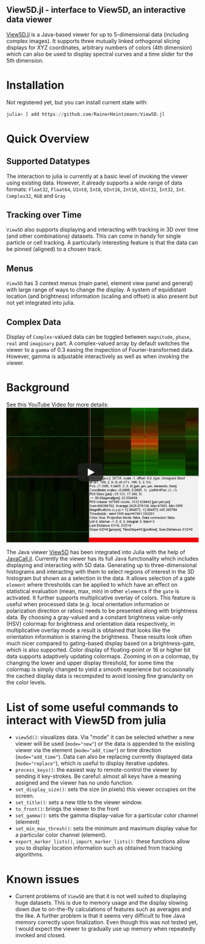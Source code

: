 ## View5D.jl  - interface to View5D, an interactive data viewer 

[View5D.jl](https://github.com/RainerHeintzmann/View5D.jl) is a Java-based viewer for up to 5-dimensional data (including complex images). It supports three mutually linked orthogonal slicing displays for XYZ coordinates, arbitrary numbers of colors (4th dimension) which can also be used to display spectral curves and a time slider for the 5th dimension.  


# Installation
Not registered yet, but you can install current state with:
```julia
julia> ] add https://github.com/RainerHeintzmann/View5D.jl
```


# Quick Overview

## Supported Datatypes
The interaction to julia is currently at a basic level of invoking the viewer using existing data. However, it already supports a wide range of data formats: `Float32`, `Float64`, `UInt8`, `Int8`, `UInt16`, `Int16`, `UInt32`, `Int32`, `Int`.
`Complex32`, `RGB` and `Gray`

## Tracking over Time
`View5D` also supports displaying and interacting with tracking in 3D over time (and other combinations) datasets.  This can come in handy for single particle or cell tracking. A particularly interesting feature is that the data can be pinned (aligned) to a chosen track. 

## Menus

`View5D` has 3 context menus (main panel, element view panel and general) with large range of ways to change the display. A system of equidistant location (and brightness) information (scaling and offset) is also present but not yet integrated into julia. 

## Complex Data
Display of `Complex`-valued data can be toggled between `magnitude`, `phase`, `real` and `imaginary` part.  A complex-valued array by default switches the viewer to a `gamma` of 0.3 easing the inspection of Fourier-transformed data. However, gamma is adjustable interactively as well as when invoking the viewer.

# Background
See this YouTube Video for more details:
[![IMAGE ALT TEXT](docs/src/assets/youtube.png)](https://www.youtube.com/watch?v=fqa82MmJlAA&list=PL3LueK3ij6Wm2VjaaibNdulxFvA6VhVRv)


The Java viewer [View5D](https://nanoimaging.de/View5D) has been integrated into Julia with the help of [JavaCall.jl](https://github.com/JuliaInterop/JavaCall.jl).  Currently the viewer has its full Java functionality which includes displaying and interacting with 5D data. Generating up to three-dimensional histograms and interacting with them to select regions of interest in the 3D histogram but shown as a selection in the data. It allows selection of a gate `element` where thresholds can be applied to which have an effect on statistical evaluation (mean, max, min) in other `element`s if the `gate` is activated.
It further supports multiplicative overlay of colors. This feature is useful when processed data (e.g. local orientation information or polarization direction or ratios) needs to be presented along with brightness data. By choosing a gray-valued and a  constant brightness value-only (HSV) colormap for brightness and orientation data respectively, in multiplicative overlay mode a result is obtained that looks like the orientation information is staining the brightness. These results look often much nicer compared to gating-based display based on a brightness-gate, which is also supported.
Color display of floating-point or 16 or higher bit data supports adaptively updating colormaps.
Zooming in on a colormap,  by changing the lower and upper display threshold, for some time the colormap is simply changed to yield a smooth experience but occasionally the cached display data is recomputed to avoid loosing fine granularity on the color levels.



# List of some useful commands to interact with View5D from julia
* `view5d()`: visualizes data. Via "mode" it can be selected whether a new viewer will be used (`mode="new"`) or the data is appended to the existing viewer via the element (`mode="add_time"`) or time direction (`mode="add_time"`). Data can also be replacing currently displayed data (`mode="replace"`), which is useful to display iterative updates.
* `process_keys()`: the easiest way to remote-control the viewer by sending it key-strokes. Be careful: almost all keys have a meaning assigned and the viewer has no undo function.
* `set_display_size()`: sets the size (in pixels) this viewer occupies on the screen.
* `set_title()`: sets a new title to the viewer window.
* `to_front()`: brings the viewer to the front
* `set_gamma()`: sets the gamma display-value for a particular color channel (element)
* `set_min_max_thresh()`: sets the minimum and maximum display value for a particular color channel (element).
* `export_marker_lists()`, `import_marker_lists()`: these functions allow you to display location information such as obtained from tracking algorithms.


# Known issues
* Current problems of `View5D` are that it is not well suited to displaying huge datasets. This is due to memory usage and the display slowing down due to on-the-fly calculations of features such as averages and the like. A further problem is that it seems very difficult to free Java memory correctly upon finalization. Even though this was not tested yet, I would expect the viewer to gradually use up memory when repeatedly invoked and closed.
